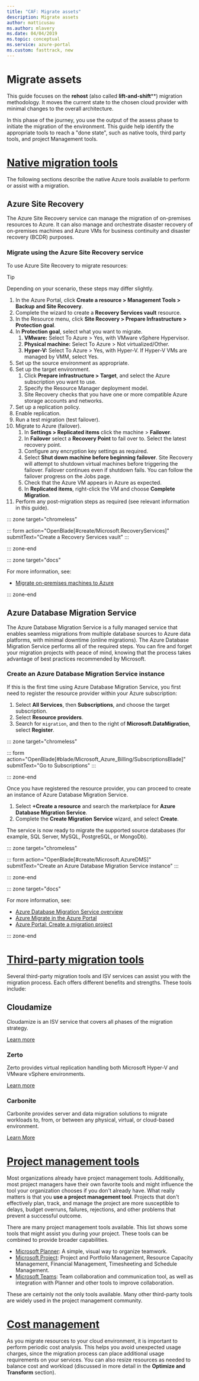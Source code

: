 ```yaml
---
title: "CAF: Migrate assets"
description: Migrate assets
author: matticusau
ms.author: mlavery
ms.date: 04/04/2019
ms.topic: conceptual
ms.service: azure-portal
ms.custom: fasttrack, new
---
```


# Migrate assets

This guide focuses on the **rehost** (also called **lift-and-shift****) migration methodology. It moves the current state to the chosen cloud provider with minimal changes to the overall architecture.

In this phase of the journey, you use the output of the assess phase to initiate the migration of the environment. This guide help identify the appropriate tools to reach a "done state", such as native tools, third party tools, and project Management tools.

# [Native migration tools](#tab/Tools)

The following sections describe the native Azure tools available to perform or assist with a migration.

## Azure Site Recovery

The Azure Site Recovery service can manage the migration of on-premises resources to Azure. It can also manage and orchestrate disaster recovery of on-premises machines and Azure VMs for business continuity and disaster recovery (BCDR) purposes.

### Migrate using the Azure Site Recovery service

To use Azure Site Recovery to migrate resources:

> [!TIP]
> Depending on your scenario, these steps may differ slightly.

1. In the Azure Portal, click **Create a resource > Management Tools > Backup and Site Recovery**.
1. Complete the wizard to create a **Recovery Services vault** resource.
1. In the Resource menu, click **Site Recovery > Prepare Infrastructure > Protection goal**.
1. In **Protection goal**, select what you want to migrate.
    1. **VMware:** Select To Azure > Yes, with VMware vSphere Hypervisor.
    1. **Physical machine:** Select To Azure > Not virtualized/Other.
    1. **Hyper-V:** Select To Azure > Yes, with Hyper-V. If Hyper-V VMs are managed by VMM, select Yes.
1. Set up the source environment as appropriate.
1. Set up the target environment.
    1. Click **Prepare infrastructure > Target**, and select the Azure subscription you want to use.
    1. Specify the Resource Manager deployment model.
    1. Site Recovery checks that you have one or more compatible Azure storage accounts and networks.
1. Set up a replication policy.
1. Enable replication.
1. Run a test migration (test failover).
1. Migrate to Azure (failover).
    1. In **Settings > Replicated items** click the machine > **Failover**.
    1. In **Failover** select a **Recovery Point** to fail over to. Select the latest recovery point.
    1. Configure any encryption key settings as required.
    1. Select **Shut down machine before beginning failover**. Site Recovery will attempt to shutdown virtual machines before triggering the failover. Failover continues even if shutdown fails. You can follow the failover progress on the Jobs page.
    1. Check that the Azure VM appears in Azure as expected.
    1. In **Replicated items**, right-click the VM and choose **Complete Migration**.
1. Perform any post-migration steps as required (see relevant information in this guide).

::: zone target="chromeless"

::: form action="OpenBlade[#create/Microsoft.RecoveryServices]" submitText="Create a Recovery Services vault" :::

::: zone-end

::: zone target="docs"

For more information, see:

- [Migrate on-premises machines to Azure](/azure/site-recovery/migrate-tutorial-on-premises-azure)

::: zone-end

## Azure Database Migration Service

The Azure Database Migration Service is a fully managed service that enables seamless migrations from multiple database sources to Azure data platforms, with minimal downtime (online migrations). The Azure Database Migration Service performs all of the required steps. You can fire and forget your migration projects with peace of mind, knowing that the process takes advantage of best practices recommended by Microsoft.

### Create an Azure Database Migration Service instance

If this is the first time using Azure Database Migration Service, you first need to register the resource provider within your Azure subscription:

1. Select **All Services**, then **Subscriptions**, and choose the target subscription.
1. Select **Resource providers**.
1. Search for `migration`, and then to the right of **Microsoft.DataMigration**, select **Register**.

::: zone target="chromeless"

::: form action="OpenBlade[#blade/Microsoft_Azure_Billing/SubscriptionsBlade]" submitText="Go to Subscriptions" :::

::: zone-end

Once you have registered the resource provider, you can proceed to create an instance of Azure Database Migration Service.

1. Select **+Create a resource** and search the marketplace for **Azure Database Migration Service**.
1. Complete the **Create Migration Service** wizard, and select **Create**.

The service is now ready to migrate the supported source databases (for example, SQL Server, MySQL, PostgreSQL, or MongoDb).

::: zone target="chromeless"

::: form action="OpenBlade[#create/Microsoft.AzureDMS]" submitText="Create an Azure Database Migration Service instance" :::

::: zone-end

::: zone target="docs"

For more information, see:

- [Azure Database Migration Service overview](/azure/dms/dms-overview)
- [Azure Migrate in the Azure Portal](https://portal.azure.com/#blade/Microsoft_Azure_ManagementGroups/HierarchyBlade)
- [Azure Portal: Create a migration project](https://ms.portal.azure.com/#create/Microsoft.AzureMigrate)

::: zone-end

# [Third-party migration tools](#tab/third-party-tools)

Several third-party migration tools and ISV services can assist you with the migration process. Each offers different benefits and strengths. These tools include:

## Cloudamize

Cloudamize is an ISV service that covers all phases of the migration strategy.

[Learn more](https://www.cloudamize.com/)

### Zerto

Zerto provides virtual replication handling both Microsoft Hyper-V and VMware vSphere environments.

[Learn more](https://www.zerto.com/solutions/use-cases/data-center-migration-software/)

### Carbonite

Carbonite provides server and data migration solutions to migrate workloads to, from, or between any physical, virtual, or cloud-based environment.

[Learn More](https://www.carbonite.com/data-protection/data-migration-software)

# [Project management tools](#tab/project-management-tools)

Most organizations already have project management tools. Additionally, most project managers have their own favorite tools and might influence the tool your organization chooses if you don't already have. What really matters is that you **use a project management tool**. Projects that don't effectively plan, track, and manage the project are more susceptible to delays, budget overruns, failures, rejections, and other problems that prevent a successful outcome.

There are many project management tools available. This list shows some tools that might assist you during your project. These tools can be combined to provide broader capabilities.

- [Microsoft Planner](https://tasks.office.com/): A simple, visual way to organize teamwork.
- [Microsoft Project](https://products.office.com/project/project-and-portfolio-management-software): Project and Portfolio Management, Resource Capacity Management, Financial Management, Timesheeting and Schedule Management.
- [Microsoft Teams](https://products.office.com/microsoft-teams): Team collaboration and communication tool, as well as integration with Planner and other tools to improve collaboration.

These are certainly not the only tools available. Many other third-party tools are widely used in the project management community.

# [Cost management](#tab/ManageCost)

As you migrate resources to your cloud environment, it is important to perform periodic cost analysis. This helps you avoid unexpected usage charges, since the migration process can place additional usage requirements on your services. You can also resize resources as needed to balance cost and workload (discussed in more detail in the **Optimize and Transform** section).
